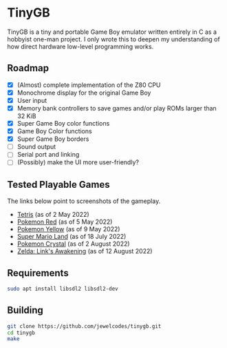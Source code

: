 # TinyGB
TinyGB is a tiny and portable Game Boy emulator written entirely in C as a hobbyist one-man project. I only wrote this to deepen my understanding of how direct hardware low-level programming works.

## Roadmap
- [x] (Almost) complete implementation of the Z80 CPU
- [x] Monochrome display for the original Game Boy
- [x] User input
- [x] Memory bank controllers to save games and/or play ROMs larger than 32 KiB
- [x] Super Game Boy color functions
- [x] Game Boy Color functions
- [x] Super Game Boy borders
- [ ] Sound output
- [ ] Serial port and linking
- [ ] (Possibly) make the UI more user-friendly?

## Tested Playable Games
The links below point to screenshots of the gameplay.
* [Tetris](https://imgur.com/a/V1wYy1W) (as of 2 May 2022)
* [Pokemon Red](https://imgur.com/a/uDA7G0F) (as of 5 May 2022)
* [Pokemon Yellow](https://imgur.com/a/SVYOiTx) (as of 9 May 2022)
* [Super Mario Land](https://imgur.com/a/bTEPuwy) (as of 18 July 2022)
* [Pokemon Crystal](https://imgur.com/a/Ow5IKm4) (as of 2 August 2022)
* [Zelda: Link's Awakening](https://imgur.com/a/RvQSW7A) (as of 12 August 2022)

## Requirements
```sh
sudo apt install libsdl2 libsdl2-dev
```

## Building
```sh
git clone https://github.com/jewelcodes/tinygb.git
cd tinygb
make
```
